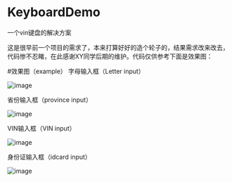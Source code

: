 # KeyboardDemo
一个vin键盘的解决方案

这是很早前一个项目的需求了，本来打算好好的造个轮子的，结果需求改来改去，代码惨不忍睹，在此感谢XY同学后期的维护。代码仅供参考下面是效果图：

#效果图（example）
字母输入框（Letter input）

![image](https://github.com/Thuantanon/KeyboardDemo/blob/master/KeyboardDemo/example/all.jpg)

省份输入框（province input）

![image](https://github.com/Thuantanon/KeyboardDemo/blob/master/KeyboardDemo/example/province.jpg)

VIN输入框（VIN input）

![image](https://github.com/Thuantanon/KeyboardDemo/blob/master/KeyboardDemo/example/vin.jpg)

身份证输入框（idcard input）

![image](https://github.com/Thuantanon/KeyboardDemo/blob/master/KeyboardDemo/example/idcard.jpg)
